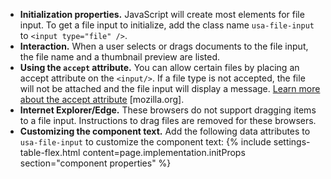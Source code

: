 - **Initialization properties.**  JavaScript will create most elements for file input. To get a file input to initialize, add the class name `usa-file-input` to `<input type="file" />`.
- **Interaction.** When a user selects or drags documents to the file input, the file name and a thumbnail preview are listed.
- **Using the `accept` attribute.** You can allow certain files by placing an accept attribute on the `<input/>`. If a file type is not accepted, the file will not be attached and the file input will display a message. [Learn more about the accept attribute](https://developer.mozilla.org/en-US/docs/Web/HTML/Element/input/file#accept) [mozilla.org].
- **Internet Explorer/Edge.** These browsers do not support dragging items to a file input. Instructions to drag files are removed for these browsers.
- **Customizing the component text.** Add the following data attributes to `usa-file-input` to customize the component text:
{% include settings-table-flex.html
  content=page.implementation.initProps
  section="component properties"
%}